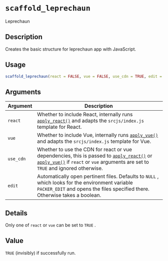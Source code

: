 # `scaffold_leprechaun`

Leprechaun


## Description

Creates the basic structure for leprechaun app with JavaScript.


## Usage

```r
scaffold_leprechaun(react = FALSE, vue = FALSE, use_cdn = TRUE, edit = NULL)
```


## Arguments

Argument      |Description
------------- |----------------
`react`     |     Whether to include React, internally runs [`apply_react()`](#applyreact())  and adapts the `srcjs/index.js` template for React.
`vue`     |     Whether to include Vue, internally runs [`apply_vue()`](#applyvue()) and adapts the `srcjs/index.js` template for Vue.
`use_cdn`     |     Whether to use the CDN for react or vue dependencies, this is passed to [`apply_react()`](#applyreact()) or [`apply_vue()`](#applyvue()) if `react` or `vue` arguments are set to `TRUE` and ignored otherwise.
`edit`     |     Automatically open pertinent files. Defaults to `NULL` , which looks for the environment variable `PACKER_EDIT` and opens the files specified there. Otherwise takes a boolean.


## Details

Only one of `react` or `vue` can be set to `TRUE` .


## Value

`TRUE` (invisibly) if successfully run.


